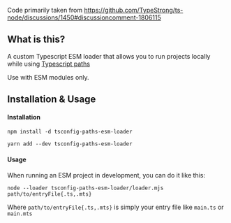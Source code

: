 Code primarily taken from https://github.com/TypeStrong/ts-node/discussions/1450#discussioncomment-1806115

## What is this?

A custom Typescript ESM loader that allows you to run projects locally while using [Typescript paths](https://www.typescriptlang.org/tsconfig#paths)

Use with ESM modules only.

## Installation & Usage

#### Installation

```shell
npm install -d tsconfig-paths-esm-loader
```

```shell
yarn add --dev tsconfig-paths-esm-loader
```

#### Usage

When running an ESM project in development, you can do it like this:

```shell
node --loader tsconfig-paths-esm-loader/loader.mjs path/to/entryFile{.ts,.mts}
```

Where `path/to/entryFile{.ts,.mts}` is simply your entry file like `main.ts` or `main.mts`
